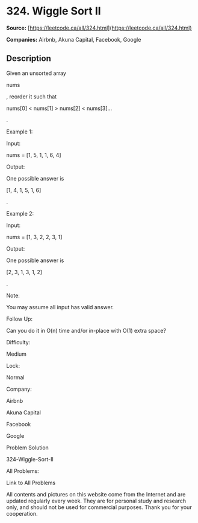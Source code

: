 # 324. Wiggle Sort II

**Source:** [https://leetcode.ca/all/324.html](https://leetcode.ca/all/324.html)

**Companies:** Airbnb, Akuna Capital, Facebook, Google

## Description

Given an unsorted array

nums

, reorder it such that

nums[0] < nums[1]
        > nums[2] < nums[3]...

.

Example 1:

Input:

nums = [1, 5, 1, 1, 6, 4]

Output:

One possible answer is

[1, 4, 1, 5, 1, 6]

.

Example 2:

Input:

nums = [1, 3, 2, 2, 3, 1]

Output:

One possible answer is

[2, 3, 1, 3, 1, 2]

.

Note:

You may assume all input has valid answer.

Follow Up:

Can you do it in O(n) time and/or in-place with O(1) extra space?

Difficulty:

Medium

Lock:

Normal

Company:

Airbnb

Akuna Capital

Facebook

Google

Problem Solution

324-Wiggle-Sort-II

All Problems:

Link to All Problems

All contents and pictures on this website come from the Internet and are updated regularly every week. They are for personal study and research only, and should not be used for commercial purposes. Thank you for your cooperation.

